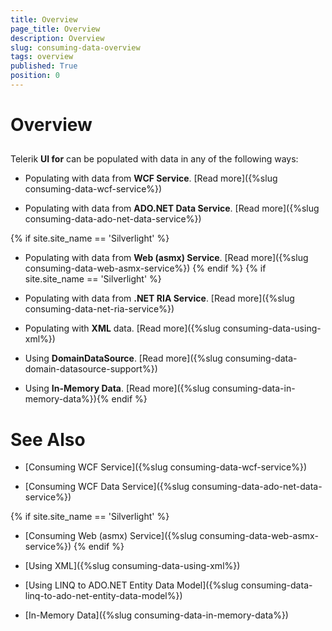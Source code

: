 ```yaml
---
title: Overview
page_title: Overview
description: Overview
slug: consuming-data-overview
tags: overview
published: True
position: 0
---
```


# Overview



## 

Telerik __UI for__ can be populated with data in any of the following ways:

* Populating with data from __WCF Service__. [Read more]({%slug consuming-data-wcf-service%})

* Populating with data from __ADO.NET Data Service__. [Read more]({%slug consuming-data-ado-net-data-service%})

{% if site.site_name == 'Silverlight' %} 
* Populating with data from __Web (asmx) Service__. [Read more]({%slug consuming-data-web-asmx-service%})
{% endif %}
{% if site.site_name == 'Silverlight' %}

* Populating with data from __.NET RIA Service__. [Read more]({%slug consuming-data-net-ria-service%})

* Populating with __XML__ data. [Read more]({%slug consuming-data-using-xml%})

* Using __DomainDataSource__. [Read more]({%slug consuming-data-domain-datasource-support%})

* Using __In-Memory Data__. [Read more]({%slug consuming-data-in-memory-data%}){% endif %}

# See Also

 * [Consuming WCF Service]({%slug consuming-data-wcf-service%})

 * [Consuming WCF Data Service]({%slug consuming-data-ado-net-data-service%})

 {% if site.site_name == 'Silverlight' %} 
 * [Consuming Web (asmx) Service]({%slug consuming-data-web-asmx-service%})
 {% endif %}

 * [Using XML]({%slug consuming-data-using-xml%})

 * [Using LINQ to ADO.NET Entity Data Model]({%slug consuming-data-linq-to-ado-net-entity-data-model%})

 * [In-Memory Data]({%slug consuming-data-in-memory-data%})

